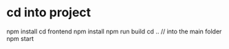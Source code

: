 # cd into project 
npm install
cd frontend
npm install
npm run build
cd .. // into the main folder
npm start 